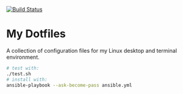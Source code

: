 [![Build Status](https://travis-ci.org/sblask/dotfiles.svg?branch=master)](https://travis-ci.org/sblask/dotfiles)

My Dotfiles
===========

A collection of configuration files for my Linux desktop and terminal
environment.

```bash
# test with:
./test.sh
# install with:
ansible-playbook --ask-become-pass ansible.yml
```
